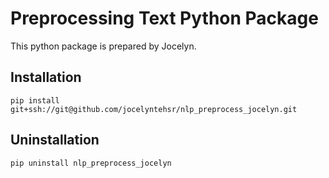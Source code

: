 # Preprocessing Text Python Package

This python package is prepared by Jocelyn.

## Installation

`pip install git+ssh://git@github.com/jocelyntehsr/nlp_preprocess_jocelyn.git`

## Uninstallation

`pip uninstall nlp_preprocess_jocelyn`
